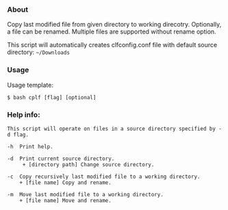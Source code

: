 ### About

Copy last modified file from given directory to working direcotry. Optionally, a file can be renamed. Multiple files are supported without rename option.

This script will automatically creates clfconfig.conf file with default source directory:
 `~/Downloads`

### Usage
Usage template:

`$ bash cplf [flag] [optional]`

### Help info:
```
This script will operate on files in a source directory specified by -d flag.

-h  Print help.

-d  Print current source directory.
     + [directory path] Change source directory.

-c  Copy recursively last modified file to a working directory.
    + [file name] Copy and rename.

-m  Move last modified file to a working directory.
    + [file name] Move and rename.
```